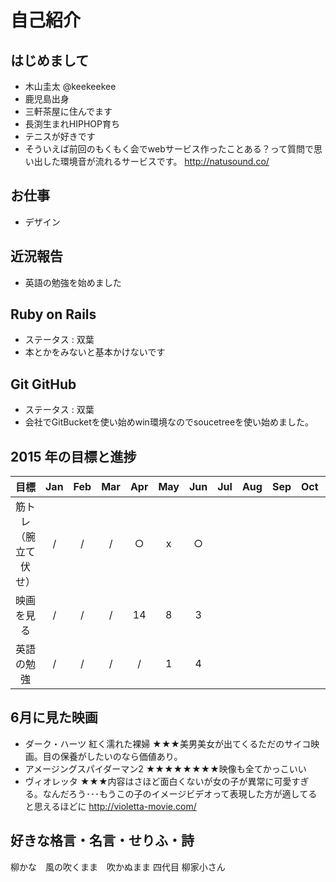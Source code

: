 # 自己紹介

## はじめまして

- 木山圭太 @keekeekee
- 鹿児島出身
- 三軒茶屋に住んでます
- 長渕生まれHIPHOP育ち
- テニスが好きです
- そういえば前回のもくもく会でwebサービス作ったことある？って質問で思い出した環境音が流れるサービスです。
http://natusound.co/



## お仕事

- デザイン


## 近況報告

- 英語の勉強を始めました


## Ruby on Rails

- ステータス : 双葉
- 本とかをみないと基本かけないです


## Git GitHub

- ステータス : 双葉
- 会社でGitBucketを使い始めwin環境なのでsoucetreeを使い始めました。


## 2015 年の目標と進捗
|      目標             | Jan | Feb | Mar | Apr | May | Jun | Jul | Aug | Sep | Oct | Nov | Dec |
|:--------------------:|:---:|:---:|:---:|:---:|:---:|:---:|:---:|:---:|:---:|:---:|:---:|:---:|
| 筋トレ（腕立て伏せ）    | / | / | / | ○ | x | ○ |   |   |   |   |   |   |
| 映画を見る | / | / | / | 14 | 8 | 3 |   |   |   |   |   |   |
| 英語の勉強 | / | / | / | / | 1 | 4 |   |   |   |   |   |   |


## 6月に見た映画

- ダーク・ハーツ 紅く濡れた裸婦 ★★★美男美女が出てくるただのサイコ映画。目の保養がしたいのなら価値あり。
- アメージングスパイダーマン2 ★★★★★★★★映像も全てかっこいい
- ヴィオレッタ ★★★内容はさほど面白くないが女の子が異常に可愛すぎる。なんだろう･･･もうこの子のイメージビデオって表現した方が適してると思えるほどに http://violetta-movie.com/


## 好きな格言・名言・せりふ・詩

柳かな　風の吹くまま　吹かぬまま
四代目 柳家小さん